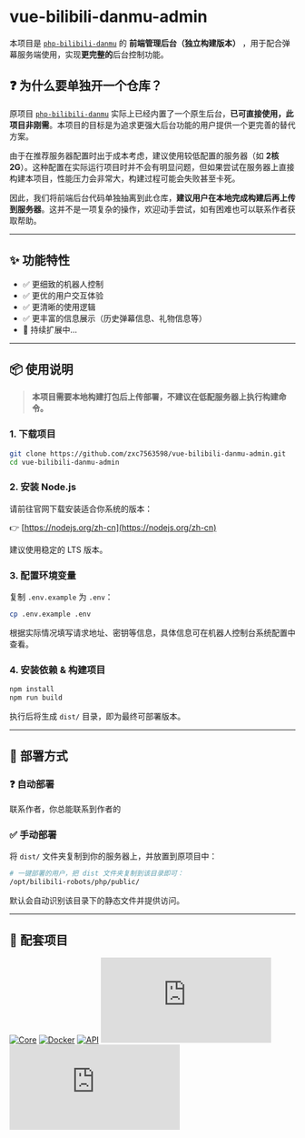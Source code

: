 # vue-bilibili-danmu-admin

本项目是 [`php-bilibili-danmu`](https://github.com/zxc7563598/php-bilibili-danmu) 的 **前端管理后台（独立构建版本）** ，用于配合弹幕服务端使用，实现**更完整的**后台控制功能。

## ❓ 为什么要单独开一个仓库？

原项目 [`php-bilibili-danmu`](https://github.com/zxc7563598/php-bilibili-danmu) 实际上已经内置了一个原生后台，**已可直接使用，此项目非刚需**。本项目的目标是为追求更强大后台功能的用户提供一个更完善的替代方案。

由于在推荐服务器配置时出于成本考虑，建议使用较低配置的服务器（如 **2核2G**）。这种配置在实际运行项目时并不会有明显问题，但如果尝试在服务器上直接构建本项目，性能压力会非常大，构建过程可能会失败甚至卡死。

因此，我们将前端后台代码单独抽离到此仓库，**建议用户在本地完成构建后再上传到服务器**。这并不是一项复杂的操作，欢迎动手尝试，如有困难也可以联系作者获取帮助。

---

## ✨ 功能特性

- ✅ 更细致的机器人控制
- ✅ 更优的用户交互体验
- ✅ 更清晰的使用逻辑
- ✅ 更丰富的信息展示（历史弹幕信息、礼物信息等）
- 🚧 持续扩展中...

---

## 📦 使用说明

> **本项目需要本地构建打包后上传部署，不建议在低配服务器上执行构建命令。**

### 1. 下载项目

```bash
git clone https://github.com/zxc7563598/vue-bilibili-danmu-admin.git
cd vue-bilibili-danmu-admin
```

### 2. 安装 Node.js

请前往官网下载安装适合你系统的版本：

👉 [https://nodejs.org/zh-cn](https://nodejs.org/zh-cn)

建议使用稳定的 LTS 版本。

### 3. 配置环境变量

复制 `.env.example` 为 `.env`：

```bash
cp .env.example .env
```

根据实际情况填写请求地址、密钥等信息，具体信息可在机器人控制台系统配置中查看。

### 4. 安装依赖 & 构建项目

```bash
npm install
npm run build
```

执行后将生成 `dist/` 目录，即为最终可部署版本。

---

## 🚀 部署方式

### ❓ 自动部署

联系作者，你总能联系到作者的

### ✅ 手动部署

将 `dist/` 文件夹复制到你的服务器上，并放置到原项目中：

```bash
# 一键部署的用户，把 dist 文件夹复制到该目录即可：
/opt/bilibili-robots/php/public/
```

默认会自动识别该目录下的静态文件并提供访问。

---

## 🧩 配套项目

[![Core](https://img.shields.io/badge/php--bilibili--danmu--core-B站交互核心模块-blueviolet?style=for-the-badge&logo=php)](https://github.com/zxc7563598/php-bilibili-danmu-core)
[![Docker](https://img.shields.io/badge/php--bilibili--danmu--docker-Docker一键部署容器-2496ed?style=for-the-badge&logo=docker)](https://github.com/zxc7563598/php-bilibili-danmu-docker)
[![API](https://img.shields.io/badge/php--bilibili--danmu-项目本体-007acc?style=for-the-badge&logo=php)](https://github.com/zxc7563598/php-bilibili-danmu)
[![Admin](https://img.shields.io/badge/vue--bilibili--danmu--admin-前端：管理后台-42b883?style=for-the-badge&logo=vue.js)](https://github.com/zxc7563598/vue-bilibili-danmu-admin)
[![Shop](https://img.shields.io/badge/vue--bilibili--danmu--shop-前端：移动端积分商城-3eaf7c?style=for-the-badge&logo=vue.js)](https://github.com/zxc7563598/vue-bilibili-danmu-shop)
